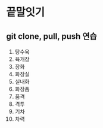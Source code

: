 # 끝말잇기
## git clone, pull, push 연습

1. 탕수육
2. 육개장
3. 장화
4. 화장실
5. 실내화
6. 화장품
7. 품격
8. 격투
9. 기차
10. 차력

